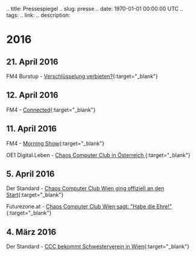 .. title: Pressespiegel
.. slug: presse
.. date: 1970-01-01 00:00:00 UTC
.. tags:
.. link:
.. description:


# 2016

## 21. April 2016
FM4 Burstup - [Verschlüsselung verbieten?](http://fm4.orf.at/stories/1769506/){:target="_blank"}

## 12. April 2016
FM4 - [Connected](http://fm4.orf.at/player/20160412/CO/172336){:target="_blank"}

## 11. April 2016
FM4 - [Morning Show](http://fm4.orf.at/player/20160411/MO/074638){:target="_blank"}

OE1 Digital.Leben - [Chaos Computer Club in Österreich ](http://oe1.orf.at/programm/433724){:target="_blank"}

## 5. April 2016
Der Standard - [Chaos Computer Club Wien ging offiziell an den Start](http://derstandard.at/2000034219106/Chaos-Computer-Club-Wien-ging-offiziell-an-den-Start){:target="_blank"}

Futurezone.at - [Chaos Computer Club Wien sagt: "Habe die Ehre!"](http://futurezone.at/netzpolitik/chaos-computer-club-wien-sagt-habe-die-ehre/190.822.717){:target="_blank"}

## 4. März 2016
Der Standard - [CCC bekommt Schwesterverein in Wien](http://derstandard.at/2000032301583/Chaos-Computer-Club-bekommt-Schwesterverein-in-Wien){:target="_blank"}


